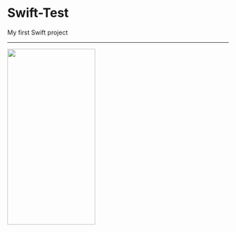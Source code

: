 # Swift-Test

My first Swift project
<hr>





<img src="https://user-images.githubusercontent.com/99321522/213275114-c9d10694-ed4b-4dac-a132-648427806dd3.png" data-canonical-src="" width="200" height="400" />
